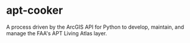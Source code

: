 # apt-cooker
A process driven by the ArcGIS API for Python to develop, maintain, and manage the FAA's APT Living Atlas layer. 
